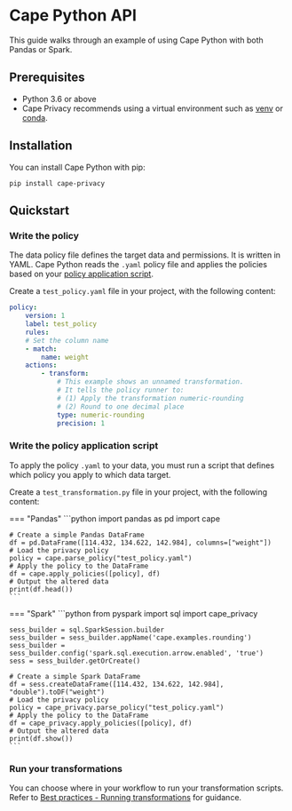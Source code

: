 # Cape Python API

This guide walks through an example of using Cape Python with both Pandas or Spark.

## Prerequisites

* Python 3.6 or above
* Cape Privacy recommends using a virtual environment such as [venv](https://docs.python.org/3/library/venv.html) or [conda](https://www.anaconda.com/products/individual).


## Installation 

You can install Cape Python with pip:

```shell
pip install cape-privacy
```

## Quickstart

### Write the policy

The data policy file defines the target data and permissions. It is written in YAML. Cape Python reads the `.yaml` policy file and applies the policies based on your [policy application script](#write-the-policy-application-script).

Create a `test_policy.yaml` file in your project, with the following content:

```yaml
policy:
    version: 1
    label: test_policy
    rules:
    # Set the column name
    - match: 
        name: weight
    actions:
        - transform:
            # This example shows an unnamed transformation.
            # It tells the policy runner to:
            # (1) Apply the transformation numeric-rounding 
            # (2) Round to one decimal place
            type: numeric-rounding
            precision: 1
```


### Write the policy application script

To apply the policy `.yaml` to your data, you must run a script that defines which policy you apply to which data target.

Create a `test_transformation.py` file in your project, with the following content:


=== "Pandas"
    ```python
    import pandas as pd
    import cape

    # Create a simple Pandas DataFrame
    df = pd.DataFrame([114.432, 134.622, 142.984], columns=["weight"])
    # Load the privacy policy
    policy = cape.parse_policy("test_policy.yaml")
    # Apply the policy to the DataFrame
    df = cape.apply_policies([policy], df)
    # Output the altered data
    print(df.head())
    ```

=== "Spark"
    ```python
    from pyspark import sql
    import cape_privacy

    sess_builder = sql.SparkSession.builder
    sess_builder = sess_builder.appName('cape.examples.rounding')
    sess_builder = sess_builder.config('spark.sql.execution.arrow.enabled', 'true')
    sess = sess_builder.getOrCreate()

    # Create a simple Spark DataFrame
    df = sess.createDataFrame([114.432, 134.622, 142.984], "double").toDF("weight")
    # Load the privacy policy
    policy = cape_privacy.parse_policy("test_policy.yaml")
    # Apply the policy to the DataFrame
    df = cape_privacy.apply_policies([policy], df)
    # Output the altered data
    print(df.show())
    ```


### Run your transformations

You can choose where in your workflow to run your transformation scripts. Refer to [Best practices - Running transformations](../../best-practices/running-transformations.md) for guidance.
